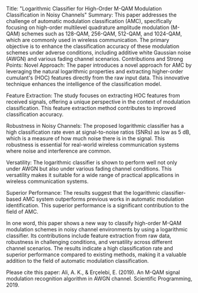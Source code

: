 Title: "Logarithmic Classifier for High-Order M-QAM Modulation Classification in Noisy Channels"
Summary: This paper addresses the challenge of automatic modulation classification (AMC), specifically focusing on high-order multilevel quadrature amplitude modulation (M-QAM) schemes such as 128-QAM, 256-QAM, 512-QAM, and 1024-QAM, which are commonly used in wireless communication. The primary objective is to enhance the classification accuracy of these modulation schemes under adverse conditions, including additive white Gaussian noise (AWGN) and various fading channel scenarios.
Contributions and Strong Points:
Novel Approach: The paper introduces a novel approach for AMC by leveraging the natural logarithmic properties and extracting higher-order cumulant's (HOC) features directly from the raw input data. This innovative technique enhances the intelligence of the classification model.

Feature Extraction: The study focuses on extracting HOC features from received signals, offering a unique perspective in the context of modulation classification. This feature extraction method contributes to improved classification accuracy.

Robustness in Noisy Channels: The proposed logarithmic classifier has a high classification rate even at signal-to-noise ratios (SNRs) as low as 5 dB, which is a measure of how much noise there is in the signal. This robustness is essential for real-world wireless communication systems where noise and interference are common.

Versatility: The logarithmic classifier is shown to perform well not only under AWGN but also under various fading channel conditions. This versatility makes it suitable for a wide range of practical applications in wireless communication systems.

Superior Performance: The results suggest that the logarithmic classifier-based AMC system outperforms previous works in automatic modulation identification. This superior performance is a significant contribution to the field of AMC.

In one word, this paper shows a new way to classify high-order M-QAM modulation schemes in noisy channel environments by using a logarithmic classifier. Its contributions include feature extraction from raw data, robustness in challenging conditions, and versatility across different channel scenarios. The results indicate a high classification rate and superior performance compared to existing methods, making it a valuable addition to the field of automatic modulation classification.

Please cite this paper:
Ali, A. K., & Erçelebi, E. (2019). An M-QAM signal modulation recognition algorithm in AWGN channel. Scientific Programming, 2019.
